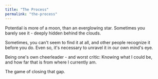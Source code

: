 ```yaml
---
title: "The Process"
permalink: "the-process"
---
```


Potential is more of a moon, than an everglowing star. Sometimes you barely see it - deeply hidden behind the clouds.

Sometimes, you can't seem to find it at all, and other people recognize it before you do. Even so, it's necessary to unravel it in our own mind's eye.

Being one's own cheerleader - and worst critic: Knowing what I could be, and how far that is from where I currently am.

The game of closing that gap.
